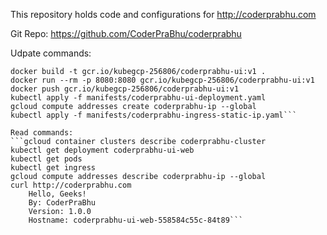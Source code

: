 This repository holds code and configurations for http://coderprabhu.com

Git Repo: https://github.com/CoderPraBhu/coderprabhu

Udpate commands:  
```gcloud container clusters create coderprabhu-cluster  
docker build -t gcr.io/kubegcp-256806/coderprabhu-ui:v1 .  
docker run --rm -p 8080:8080 gcr.io/kubegcp-256806/coderprabhu-ui:v1  
docker push gcr.io/kubegcp-256806/coderprabhu-ui:v1  
kubectl apply -f manifests/coderprabhu-ui-deployment.yaml  
gcloud compute addresses create coderprabhu-ip --global  
kubectl apply -f manifests/coderprabhu-ingress-static-ip.yaml```  

Read commands:   
```gcloud container clusters describe coderprabhu-cluster   
kubectl get deployment coderprabhu-ui-web  
kubectl get pods  
kubectl get ingress  
gcloud compute addresses describe coderprabhu-ip --global  
curl http://coderprabhu.com  
	Hello, Geeks!  
	By: CoderPraBhu  
	Version: 1.0.0  
	Hostname: coderprabhu-ui-web-558584c55c-84t89```   